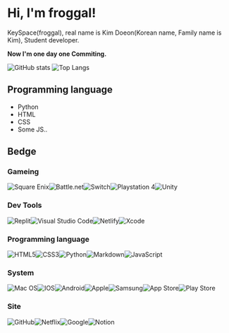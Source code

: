# Hi, I'm froggal!
KeySpace(froggal), real name is Kim Doeon(Korean name, Family name is Kim), Student developer.

**Now I'm one day one Commiting.**

![GitHub stats](https://github-readme-stats.vercel.app/api?username=froggal&show_icons=true&theme=dark)
![Top Langs](https://github-readme-stats.vercel.app/api/top-langs/?username=froggal&layout=compact&theme=dark)


## Programming language
* Python
* HTML
* CSS
* Some JS..

## Bedge
### Gameing
![Square Enix](https://img.shields.io/badge/SquareEnix-%23ED1C24.svg?style=for-the-badge&logo=SquareEnix&logoColor=white)![Battle.net](https://img.shields.io/badge/battle.net-%2300AEFF.svg?style=for-the-badge&logo=battle.net&logoColor=white)![Switch](https://img.shields.io/badge/Switch-E60012?style=for-the-badge&logo=nintendo-switch&logoColor=white)![Playstation 4](https://img.shields.io/badge/Playstation%204-003791?style=for-the-badge&logo=playstation-4&logoColor=white)![Unity](https://img.shields.io/badge/unity-%23000000.svg?style=for-the-badge&logo=unity&logoColor=white)
### Dev Tools
![Replit](https://img.shields.io/badge/Replit-DD1200?style=for-the-badge&logo=Replit&logoColor=white)![Visual Studio Code](https://img.shields.io/badge/Visual%20Studio%20Code-0078d7.svg?style=for-the-badge&logo=visual-studio-code&logoColor=white)![Netlify](https://img.shields.io/badge/netlify-%23000000.svg?style=for-the-badge&logo=netlify&logoColor=#00C7B7)![Xcode](https://img.shields.io/badge/Xcode-007ACC?style=for-the-badge&logo=Xcode&logoColor=white)
### Programming language
![HTML5](https://img.shields.io/badge/html5-%23E34F26.svg?style=for-the-badge&logo=html5&logoColor=white)![CSS3](https://img.shields.io/badge/css3-%231572B6.svg?style)![Python](https://img.shields.io/badge/python-3670A0?style=for-the-badge&logo=python&logoColor=ffdd54)![Markdown](https://img.shields.io/badge/markdown-%23000000.svg?style=for-the-badge&logo=markdown&logoColor=white)![JavaScript](https://img.shields.io/badge/javascript-%23323330.svg?style=for-the-badge&logo=javascript&logoColor=%23F7DF1E)
### System
![Mac OS](https://img.shields.io/badge/mac%20os-000000?style=for-the-badge&logo=macos&logoColor=F0F0F0)![IOS](https://img.shields.io/badge/iOS-000000?style=for-the-badge&logo=ios&logoColor=white)![Android](https://img.shields.io/badge/Android-3DDC84?style=for-the-badge&logo=android&logoColor=white)![Apple](https://img.shields.io/badge/Apple-%23000000.svg?style=for-the-badge&logo=apple&logoColor=white)![Samsung](https://img.shields.io/badge/Samsung-%231428A0.svg?style=for-the-badge&logo=samsung&logoColor=white)![App Store](https://img.shields.io/badge/App_Store-0D96F6?style=for-the-badge&logo=app-store&logoColor=white)![Play Store](https://img.shields.io/badge/Google_Play-414141?style=for-the-badge&logo=google-play&logoColor=white)
### Site
![GitHub](https://img.shields.io/badge/github-%23121011.svg?style=for-the-badge&logo=github&logoColor=white)![Netflix](https://img.shields.io/badge/Netflix-E50914?style=for-the-badge&logo=netflix&logoColor=white)![Google](https://img.shields.io/badge/google-4285F4?style=for-the-badge&logo=google&logoColor=white)![Notion](https://img.shields.io/badge/Notion-%23000000.svg?style=for-the-badge&logo=notion&logoColor=white)
